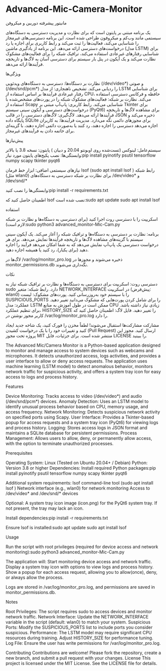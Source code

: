 # Advanced-Mic-Camera-Monitor

مانیتور پیشرفته دوربین و میکروفن

 یک برنامه مبتنی بر پایتون است که برای نظارت و مدیریت دسترسی به دستگاه‌های سیستمی مانند وب‌کم و میکروفون طراحی شده است. این برنامه دسترسی‌های غیرمجاز را شناسایی می‌کند، فعالیت‌ها را ثبت می‌کند و رابط کاربری برای اجازه یا رد درخواست‌های دسترسی ارائه می‌دهد. این برنامه از یادگیری ماشین (مدل LSTM) برای شناسایی رفتارهای غیرعادی استفاده می‌کند، ترافیک شبکه را برای فعالیت‌های مشکوک نظارت می‌کند و یک آیکون در پنل بار سیستم برای دسترسی آسان به لاگ‌ها و تاریخچه فرآیندها ارائه می‌دهد.
 
ویژگی‌ها

نظارت بر دستگاه‌ها: دسترسی به دستگاه‌های ویدئویی (/dev/video*) و صوتی (/dev/snd/pcm*) را ردیابی می‌کند.
تشخیص ناهنجاری: از مدل LSTM برای شناسایی رفتار غیرعادی فرآیندها بر اساس استفاده از CPU، حافظه و فرکانس دسترسی استفاده می‌کند.
نظارت بر شبکه: فعالیت‌های مشکوک شبکه را در پورت‌های مشخص‌شده با استفاده از Scapy شناسایی می‌کند.
رابط کاربری: پاپ‌آپ مبتنی بر Tkinter برای درخواست‌های دسترسی و آیکون سینی سیستم (PyQt6) برای مشاهده لاگ‌ها و تاریخچه فرآیندها ارائه می‌دهد.
لاگ‌گیری: لاگ‌های دسترسی را در قالب JSON ذخیره می‌کند و پایگاه داده SQLite برای مجوزهای دائمی نگه می‌دارد.
مدیریت فرآیندها: به کاربران اجازه می‌دهد دسترسی را اجازه دهند، رد کنند یا به‌صورت دائمی اجازه دهند، با گزینه‌ای برای خاتمه دادن به فرآیندهای غیرمجاز.

پیش‌نیازها

سیستم‌عامل: لینوکس (تست‌شده روی اوبونتو 20.04 و دبیان )
پایتون: نسخه 3.8 یا بالاتر
وابستگی‌ها:
نصب پکیج‌های پایتون مورد نیاز:pip install pyinotify psutil tensorflow numpy scapy tkinter pyqt6


نیازهای سیستمی اضافی:
ابزار خط فرمان lsof (sudo apt install lsof )
رابط شبکه (مثل wlan0) برای نظارت بر شبکه
دسترسی به دستگاه‌های /dev/video* و /dev/snd/*



وابستگی‌ها را نصب کنید:pip install -r requirements.txt




اطمینان حاصل کنید که lsof نصب شده است:sudo apt update
sudo apt install lsof



استفاده

اسکریپت را با دسترسی روت اجرا کنید (برای دسترسی به دستگاه‌ها و نظارت بر شبکه لازم است):sudo python3 advanced_monitor-Mic-Cam.py


برنامه:
نظارت بر دسترسی به دستگاه‌ها و ترافیک شبکه را آغاز می‌کند.
یک آیکون سینی سیستم با گزینه‌های مشاهده لاگ‌ها و تاریخچه فرآیندها نمایش می‌دهد.
برای هر درخواست دسترسی یک پاپ‌آپ نمایش می‌دهد که به شما امکان می‌دهد فرآیند را اجازه دهید (برای یکبار)، رد کنید یا همیشه اجازه دهید.


لاگ‌ها در /var/log/monitor_pro.log ذخیره می‌شوند و مجوزها در monitor_permissions.db نگه‌داری می‌شوند.

نکات

دسترسی روت: اسکریپت برای دسترسی به دستگاه‌ها و نظارت بر ترافیک شبکه نیاز به sudo دارد.
رابط شبکه: متغیر NETWORK_INTERFACE در اسکریپت (پیش‌فرض: wlan0) را با سیستم خود به‌روزرسانی کنید.
پورت‌های مشکوک: لیست SUSPICIOUS_PORTS را برای شامل کردن پورت‌هایی که مشکوک می‌دانید تغییر دهید.
عملکرد: مدل LSTM ممکن است در طول آموزش به منابع CPU زیادی نیاز داشته باشد. برای تنظیم عملکرد، HISTORY_SIZE را تغییر دهید.
فایل لاگ: اطمینان حاصل کنید که کاربر مجوز نوشتن در /var/log/monitor_pro.log را دارد.

مشارکت
مشارکت‌ها استقبال می‌شوند! لطفاً مخزن را فورک کنید، یک شاخه جدید ایجاد کنید و تغییرات خود را با یک درخواست کشیدن (Pull Request) ارسال کنید.
مجوز
این پروژه تحت مجوز MIT منتشر شده است. برای جزئیات، فایل LICENSE را ببینید.


The Advanced Mic/Camera Monitor is a Python-based application designed to monitor and manage access to system devices such as webcams and microphones. It detects unauthorized access, logs activities, and provides a user interface to allow or deny access requests. The application uses machine learning (LSTM model) to detect anomalous behavior, monitors network traffic for suspicious activity, and offers a system tray icon for easy access to logs and process history.

Features

Device Monitoring: Tracks access to video (/dev/video*) and audio (/dev/snd/pcm*) devices.
Anomaly Detection: Uses an LSTM model to identify unusual process behavior based on CPU, memory usage, and access frequency.
Network Monitoring: Detects suspicious network activity on specified ports using Scapy.
User Interface: Provides a Tkinter-based popup for access requests and a system tray icon (PyQt6) for viewing logs and process history.
Logging: Stores access logs in JSON format and maintains a SQLite database for persistent permissions.
Process Management: Allows users to allow, deny, or permanently allow access, with the option to terminate unauthorized processes.

Prerequisites

Operating System: Linux (Tested on Ubuntu 20.04+ / Debian)
Python: Version 3.8 or higher
Dependencies:
Install required Python packages:pip install pyinotify psutil tensorflow numpy scapy tkinter pyqt6


Additional system requirements:
lsof command-line tool (sudo apt install lsof )
Network interface (e.g., wlan0) for network monitoring
Access to /dev/video* and /dev/snd/* devices


Optional:
A system tray icon image (icon.png) for the PyQt6 system tray. If not present, the tray may lack an icon.


Install dependencies:pip install -r requirements.txt


Ensure lsof is installed:sudo apt update
sudo apt install lsof


Usage

Run the script with root privileges (required for device access and network monitoring):sudo python3 advanced_monitor-Mic-Cam.py


The application will:
Start monitoring device access and network traffic.
Display a system tray icon with options to view logs and process history.
Show a popup for each access request, allowing you to allow(once), deny, or always allow the process.


Logs are stored in /var/log/monitor_pro.log, and permissions are saved in monitor_permissions.db.

Notes

Root Privileges: The script requires sudo to access devices and monitor network traffic.
Network Interface: Update the NETWORK_INTERFACE variable in the script (default: wlan0) to match your system.
Suspicious Ports: Modify the SUSPICIOUS_PORTS list to include ports you consider suspicious.
Performance: The LSTM model may require significant CPU resources during training. Adjust HISTORY_SIZE for performance tuning.
Log File: Ensure the user has write permissions for /var/log/monitor_pro.log.

Contributing
Contributions are welcome! Please fork the repository, create a new branch, and submit a pull request with your changes.
License
This project is licensed under the MIT License. See the LICENSE file for details.
